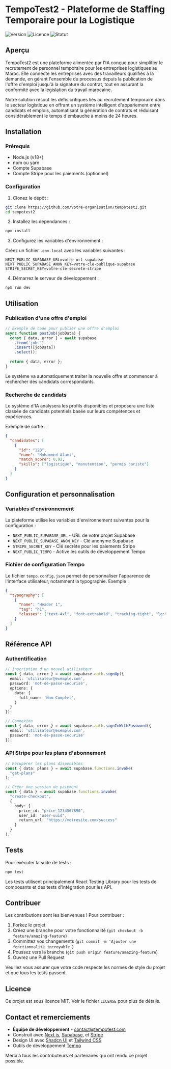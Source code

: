 # TempoTest2 - Plateforme de Staffing Temporaire pour la Logistique

![Version](https://img.shields.io/badge/version-1.0.0-blue)
![Licence](https://img.shields.io/badge/licence-MIT-green)
![Statut](https://img.shields.io/badge/statut-en%20développement-yellow)

## Aperçu

TempoTest2 est une plateforme alimentée par l'IA conçue pour simplifier le recrutement de personnel temporaire pour les entreprises logistiques au Maroc. Elle connecte les entreprises avec des travailleurs qualifiés à la demande, en gérant l'ensemble du processus depuis la publication de l'offre d'emploi jusqu'à la signature du contrat, tout en assurant la conformité avec la législation du travail marocaine.

Notre solution résout les défis critiques liés au recrutement temporaire dans le secteur logistique en offrant un système intelligent d'appariement entre candidats et emplois, automatisant la génération de contrats et réduisant considérablement le temps d'embauche à moins de 24 heures.

## Installation

### Prérequis

- Node.js (v18+)
- npm ou yarn
- Compte Supabase
- Compte Stripe pour les paiements (optionnel)

### Configuration

1. Clonez le dépôt :

```bash
git clone https://github.com/votre-organisation/tempotest2.git
cd tempotest2
```

2. Installez les dépendances :

```bash
npm install
```

3. Configurez les variables d'environnement :

Créez un fichier `.env.local` avec les variables suivantes :

```
NEXT_PUBLIC_SUPABASE_URL=votre-url-supabase
NEXT_PUBLIC_SUPABASE_ANON_KEY=votre-cle-publique-supabase
STRIPE_SECRET_KEY=votre-cle-secrete-stripe
```

4. Démarrez le serveur de développement :

```bash
npm run dev
```

## Utilisation

### Publication d'une offre d'emploi

```typescript
// Exemple de code pour publier une offre d'emploi
async function postJob(jobData) {
  const { data, error } = await supabase
    .from('jobs')
    .insert([jobData])
    .select();
  
  return { data, error };
}
```


Le système va automatiquement traiter la nouvelle offre et commencer à rechercher des candidats correspondants.

### Recherche de candidats

Le système d'IA analysera les profils disponibles et proposera une liste classée de candidats potentiels basée sur leurs compétences et expériences.

Exemple de sortie :

```json
{
  "candidates": [
    {
      "id": "123",
      "name": "Mohammed Alami",
      "match_score": 0.92,
      "skills": ["logistique", "manutention", "permis cariste"]
    }
  ]
}
```

## Configuration et personnalisation

### Variables d'environnement

La plateforme utilise les variables d'environnement suivantes pour la configuration :

- `NEXT_PUBLIC_SUPABASE_URL` - URL de votre projet Supabase
- `NEXT_PUBLIC_SUPABASE_ANON_KEY` - Clé anonyme Supabase
- `STRIPE_SECRET_KEY` - Clé secrète pour les paiements Stripe
- `NEXT_PUBLIC_TEMPO` - Active les outils de développement Tempo

### Fichier de configuration Tempo

Le fichier `tempo.config.json` permet de personnaliser l'apparence de l'interface utilisateur, notamment la typographie. Exemple :

```json
{
  "typography": [
    {
      "name": "Header 1",
      "tag": "h1",
      "classes": ["text-4xl", "font-extrabold", "tracking-tight", "lg:text-5xl"]
    }
  ]
}
```

## Référence API

### Authentification

```typescript
// Inscription d'un nouvel utilisateur
const { data, error } = await supabase.auth.signUp({
  email: 'utilisateur@exemple.com',
  password: 'mot-de-passe-securise',
  options: {
    data: {
      full_name: 'Nom Complet',
    }
  }
});

// Connexion
const { data, error } = await supabase.auth.signInWithPassword({
  email: 'utilisateur@exemple.com',
  password: 'mot-de-passe-securise'
});
```

### API Stripe pour les plans d'abonnement

```typescript
// Récupérer les plans disponibles
const { data: plans } = await supabase.functions.invoke(
  "get-plans"
);

// Créer une session de paiement
const { data } = await supabase.functions.invoke(
  "create-checkout",
  {
    body: {
      price_id: "price_1234567890",
      user_id: "user-uuid",
      return_url: "https://votresite.com/success"
    }
  }
);
```

## Tests

Pour exécuter la suite de tests :

```bash
npm test
```

Les tests utilisent principalement React Testing Library pour les tests de composants et des tests d'intégration pour les API.

## Contribuer

Les contributions sont les bienvenues ! Pour contribuer :

1. Forkez le projet
2. Créez une branche pour votre fonctionnalité (`git checkout -b feature/amazing-feature`)
3. Committez vos changements (`git commit -m 'Ajouter une fonctionnalité incroyable'`)
4. Poussez vers la branche (`git push origin feature/amazing-feature`)
5. Ouvrez une Pull Request

Veuillez vous assurer que votre code respecte les normes de style du projet et que tous les tests passent.

## Licence

Ce projet est sous licence MIT. Voir le fichier `LICENSE` pour plus de détails.

## Contact et remerciements

- **Équipe de développement** - contact@tempotest.com
- Construit avec [Next.js](https://nextjs.org/), [Supabase](https://supabase.io/), et [Stripe](https://stripe.com/)
- Design UI avec [Shadcn UI](https://ui.shadcn.com/) et [Tailwind CSS](https://tailwindcss.com/)
- Outils de développement [Tempo](https://tempo.build/)

Merci à tous les contributeurs et partenaires qui ont rendu ce projet possible.